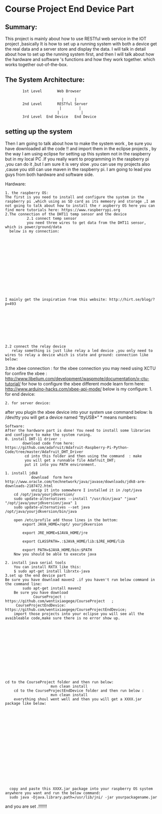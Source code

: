 ﻿Course Project End Device Part 
========================

Summary:
------------------------

This project is mainly about how to use RESTful web service in the IOT project ,basically It is how to set up a running system with both a device get the real data and a  server store and display the data. I will talk in detail about how to set up the running system first, and then I will talk about how the hardware and software 's functions and how they work together. which works together out-of-the-box.

The System Architecture:
------------------------

              
            1st Level       Web Browser 
     
                              |     |
            2nd Level       RESTful Server
                             |        |
                            |          |
            3rd Level  End Device   End Device


setting up the system 
------------------------
Then I am going to talk about how to make the system work , be sure you have downloaded all the code  !! and import them in the eclipse projects , by the way I am using eclipse for setting up this system not in the raspberry but in my local PC .If you really want to programming in the raspberry pi ,you can do it ,but I am sure it is very slow .you can use my projects also ,cause you still can use maven in the raspberry pi. I am going to lead you guys from both hardware and software side.

 Hardware:

	1. the raspberry OS:
	The first is you need to install and configure the system in the raspberry pi ,which using as SD card as its memeory and storage ,I am 		not going to talk about how to install the r aspberry OS here you can find more tutorials here: https://www.raspberrypi.org
	2.The connection of the DHT11 temp sensor and the device 
              2.1 connect temp sensor
              you need three wires to get data from the DHT11 sensor, which is power/ground/data
  	  below is my connection:
                              
                                                             













	I mainly get the inspiration from this website: http://hirt.se/blog/?p=493









	2.2 connect the relay device
       relay something is just like relay a led device ,you only need to wires to relay a device which is state and ground: connection like below:
             
	   










 


  

3.the xbee connection :
   for the xbee connection you may need using XCTU for confire the xbee :
http://www.libelium.com/development/waspmote/documentation/x-ctu-tutorial/
   for how to configure the xbee different mode learn form here:
 http://www.arduino-hacks.com/xbee-api-mode/
  below is my configure: 
	1. for end device:

















	2. for server device:
   


















after you plugin the xbee device into your system use command below:
             ls /dev/tty
 you will get a device named 
          “ttyUSB*” * means numbers:

 
    Software:
    After the hardware part is done! You need to install some libraries and configure to make the system runing.
	0. install DHT-11 driver :
            download code from here:   https://github.com/adafruit/Adafruit-Raspberry-Pi-Python-Code/tree/master/Adafruit_DHT_Driver 
             cd into this folder and then using the command  : make 
             you will get a runnable file Adafruit_DHT;
             put it into you PATH environment.
 
	1. install jdk8
                download  form here http://www.oracle.com/technetwork/java/javase/downloads/jdk8-arm-downloads-2187472.html
                unzip it into somewhere I installed it in /opt/java 
		cd /opt/java/yourjdkversion/
		sudo update-alternatives --install "/usr/bin/java" "java" "/opt/java/yourjdkversion/java" 1
		sudo update-alternatives --set java /opt/java/yourjdkversion/bin/java

		open /etc/profile add those lines in the bottom:
			export JAVA_HOME=/opt/ yourjdkversion

			export JRE_HOME=$JAVA_HOME/jre 

			export CLASSPATH=.:$JAVA_HOME/lib:$JRE_HOME/lib 

			export PATH=$JAVA_HOME/bin:$PATH 
		Now you should be able to execute java

	2. install java serial tools
 		You can install RXTX like this:
		$ sudo apt-get install librxtx-java
	3.set up the end device part 
	Be sure you have download maven2 .if you haven't run below command in the command line:
         	sudo apt-get install maven2
     	Be sure you have download 
                 CourseProject : https://github.com/wentixiaogege/CourseProject   ;
		 CourseProjectEndDevice: https://github.com/wentixiaogege/CourseProjectEndDevice;
    	import those projects into your eclipse you will see all the avaibleable code,make sure there is no error show up.
       
                 












	cd to the CourseProject folder and then run below:
                         mvn clean install 
        cd to the CourseProjectEndDevice folder and then run below :
                         mvn clean install 
        everything shoul went well and then you will get a XXXX.jar package like below:

                    

















      copy and paste this XXXX.jar package into your raspberry OS system anywhere you want and run the below command:
      sudo java -Djava.library.path=/usr/lib/jni/ -jar yourpackagename.jar 

and you are set .!!!!!!!







